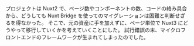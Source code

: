 プロジェクトは Nuxt2 で、ページ数やコンポーネントの数、コードの絡み具合から、どうしても Nuxt Bridge を使ってのマイグレーションは困難と判断せざるを得なかった。
そこで、元の資産に手を加えずに、ページ単位で Nuxt3 にどうやって移行していくかを考えていくことにした。
試行錯誤の末、マイクロフロントエンドのフレームワークが生まれてしまったのでした。

